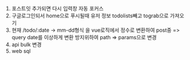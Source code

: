 1. 포스트잇 추가되면 다시 입력창 자동 포커스
2. 구글로그인되서 home으로 푸시될때 
   유저 정보 todolists빼고 tograb으로 가져오기
3. 현재 /todo/:date -> mm-dd형식
   을 vue로직에서 정수로 변환하여 post중 => query date를 이상하게 변환 방지위하여 path => params으로 변경
4. api bulk 변경
5. web sql